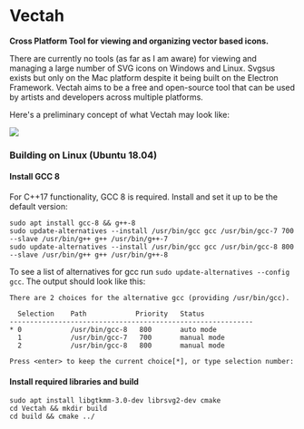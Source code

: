 # Vectah
**Cross Platform Tool for viewing and organizing vector based icons.**

There are currently no tools (as far as I am aware) for viewing and managing a large number of SVG icons on Windows and Linux. Svgsus exists but only on the Mac platform despite it being built on the Electron Framework. Vectah aims to be a free and open-source tool that can be used by artists and developers across multiple platforms.

Here's a preliminary concept of what Vectah may look like:


![](https://i.imgur.com/mmDOYAh.jpg)

### Building on Linux (Ubuntu 18.04)

#### Install GCC 8
For C++17 functionality, GCC 8 is required. Install and set it up to be the default version:

```console
sudo apt install gcc-8 && g++-8
sudo update-alternatives --install /usr/bin/gcc gcc /usr/bin/gcc-7 700 --slave /usr/bin/g++ g++ /usr/bin/g++-7
sudo update-alternatives --install /usr/bin/gcc gcc /usr/bin/gcc-8 800 --slave /usr/bin/g++ g++ /usr/bin/g++-8
```
To see a list of alternatives for gcc run `sudo update-alternatives --config gcc`. The output should look like this:
```console
There are 2 choices for the alternative gcc (providing /usr/bin/gcc).

  Selection    Path            Priority   Status
------------------------------------------------------------
* 0            /usr/bin/gcc-8   800       auto mode
  1            /usr/bin/gcc-7   700       manual mode
  2            /usr/bin/gcc-8   800       manual mode

Press <enter> to keep the current choice[*], or type selection number: 
```

#### Install required libraries and build
```console
sudo apt install libgtkmm-3.0-dev librsvg2-dev cmake
cd Vectah && mkdir build
cd build && cmake ../
```
